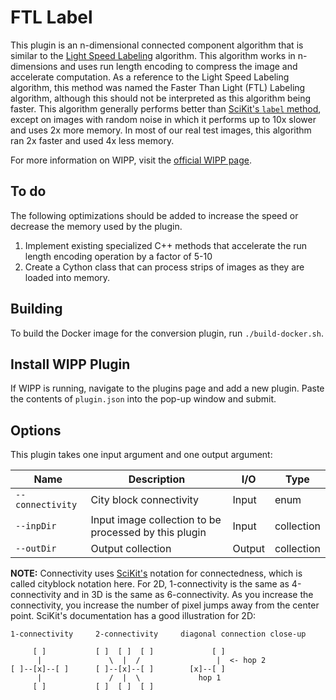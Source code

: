 # FTL Label

This plugin is an n-dimensional connected component algorithm that is similar to
the
[Light Speed Labeling](http://www-soc.lip6.fr/~lacas/Publications/ICIP09_LSL.pdf)
algorithm. This algorithm works in n-dimensions and uses run length encoding to
compress the image and accelerate computation. As a reference to the Light Speed
Labeling algorithm, this method was named the Faster Than Light (FTL) Labeling
algorithm, although this should not be interpreted as this algorithm being faster.
This algorithm generally performs better than
[SciKit's `label` method](https://scikit-image.org/docs/dev/api/skimage.measure.html#skimage.measure.label),
except on images with random noise in which it performs up to 10x slower and
uses 2x more memory. In most of our real test images, this algorithm ran 2x
faster and used 4x less memory.

For more information on WIPP, visit the
[official WIPP page](https://isg.nist.gov/deepzoomweb/software/wipp).

## To do

The following optimizations should be added to increase the speed or decrease
the memory used by the plugin.
1. Implement existing specialized C++ methods that accelerate the run length encoding operation by a factor of 5-10
2. Create a Cython class that can process strips of images as they are loaded into memory.

## Building

To build the Docker image for the conversion plugin, run
`./build-docker.sh`.

## Install WIPP Plugin

If WIPP is running, navigate to the plugins page and add a new plugin. Paste the
contents of `plugin.json` into the pop-up window and submit.

## Options

This plugin takes one input argument and one output argument:

| Name             | Description                                           | I/O    | Type       |
|------------------|-------------------------------------------------------|--------|------------|
| `--connectivity` | City block connectivity                               | Input  | enum       |
| `--inpDir`       | Input image collection to be processed by this plugin | Input  | collection |
| `--outDir`       | Output collection                                     | Output | collection |

**NOTE:** Connectivity uses
[SciKit's](https://scikit-image.org/docs/dev/api/skimage.measure.html#skimage.measure.label)
notation for connectedness, which is called cityblock notation here. For 2D,
1-connectivity is the same as 4-connectivity and in 3D is the same as
6-connectivity. As you increase the connectivity, you increase the number of
pixel jumps away from the center point. SciKit's documentation has a good
illustration for 2D:
```
1-connectivity     2-connectivity     diagonal connection close-up

     [ ]           [ ]  [ ]  [ ]             [ ]
      |               \  |  /                 |  <- hop 2
[ ]--[x]--[ ]      [ ]--[x]--[ ]        [x]--[ ]
      |               /  |  \             hop 1
     [ ]           [ ]  [ ]  [ ]
```